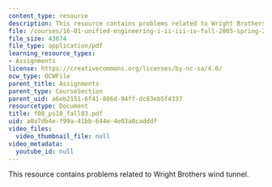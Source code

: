 ```yaml
---
content_type: resource
description: This resource contains problems related to Wright Brothers wind tunnel.
file: /courses/16-01-unified-engineering-i-ii-iii-iv-fall-2005-spring-2006/a0a7db4ef99a41bb644e4e03a0cadddf_f08_ps10_fall03.pdf
file_size: 43674
file_type: application/pdf
learning_resource_types:
- Assignments
license: https://creativecommons.org/licenses/by-nc-sa/4.0/
ocw_type: OCWFile
parent_title: Assignments
parent_type: CourseSection
parent_uid: a6eb2151-6f41-806d-94ff-dc83eb5f4337
resourcetype: Document
title: f08_ps10_fall03.pdf
uid: a0a7db4e-f99a-41bb-644e-4e03a0cadddf
video_files:
  video_thumbnail_file: null
video_metadata:
  youtube_id: null
---
```

This resource contains problems related to Wright Brothers wind tunnel.